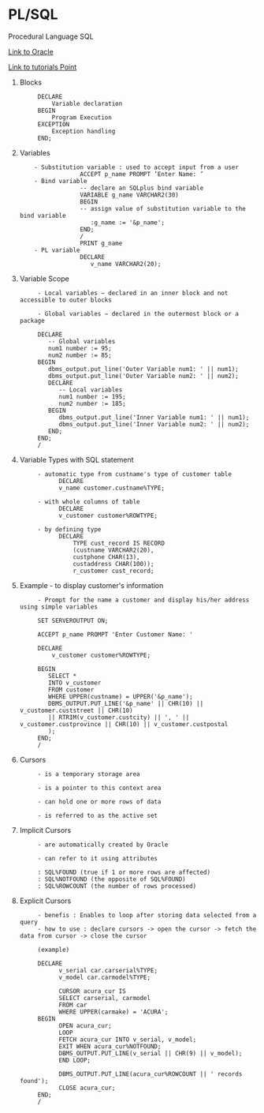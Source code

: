 # PL/SQL

Procedural Language SQL


<a href='https://www.oracle.com/database/technologies/appdev/plsql.html' target='_blank'>Link to Oracle</a>

<a href='https://www.tutorialspoint.com/plsql' target='_blank'>Link to tutorials Point</a>   

1. Blocks 
      
            DECLARE 
                Variable declaration
            BEGIN 
                Program Execution 
            EXCEPTION 
                Exception handling
            END;

2. Variables

           - Substitution variable : used to accept input from a user  
                        ACCEPT p_name PROMPT ’Enter Name: ’
           - Bind variable
                        -- declare an SQLplus bind variable
                        VARIABLE g_name VARCHAR2(30)
                        BEGIN
                        -- assign value of substitution variable to the bind variable
                           :g_name := '&p_name';
                        END;
                        /
                        PRINT g_name
           - PL variable
                        DECLARE
                           v_name VARCHAR2(20);
3. Variable Scope  

            - Local variables − declared in an inner block and not accessible to outer blocks

            - Global variables − declared in the outermost block or a package
            
            DECLARE 
               -- Global variables  
               num1 number := 95;  
               num2 number := 85;  
            BEGIN  
               dbms_output.put_line('Outer Variable num1: ' || num1); 
               dbms_output.put_line('Outer Variable num2: ' || num2); 
               DECLARE  
                  -- Local variables 
                  num1 number := 195;  
                  num2 number := 185;  
               BEGIN  
                  dbms_output.put_line('Inner Variable num1: ' || num1); 
                  dbms_output.put_line('Inner Variable num2: ' || num2); 
               END;  
            END; 
            / 

3. Variable Types with SQL statement

            - automatic type from custname's type of customer table
                  DECLARE
                  v_name customer.custname%TYPE;

            - with whole columns of table
                  DECLARE
                  v_customer customer%ROWTYPE;
                  
            - by defining type
                  DECLARE
                      TYPE cust_record IS RECORD
                      (custname VARCHAR2(20), 
                      custphone CHAR(13),
                      custaddress CHAR(100));
                      r_customer cust_record;


4. Example - to display customer's information
            
            - Prompt for the name a customer and display his/her address using simple variables
            
            SET SERVEROUTPUT ON;
            
            ACCEPT p_name PROMPT 'Enter Customer Name: '
           
            DECLARE
                v_customer customer%ROWTYPE;
           
            BEGIN
               SELECT *
               INTO v_customer
               FROM customer
               WHERE UPPER(custname) = UPPER('&p_name');
               DBMS_OUTPUT.PUT_LINE('&p_name' || CHR(10) || v_customer.custstreet || CHR(10) 
               || RTRIM(v_customer.custcity) || ', ' || v_customer.custprovince || CHR(10) || v_customer.custpostal
               );
            END;
            /

5. Cursors

            - is a temporary storage area
            
            - is a pointer to this context area
            
            - can hold one or more rows of data
            
            - is referred to as the active set

6. Implicit Cursors

            - are automatically created by Oracle
            
            - can refer to it using attributes
            
            : SQL%FOUND (true if 1 or more rows are affected)
            : SQL%NOTFOUND (the opposite of SQL%FOUND)
            : SQL%ROWCOUNT (the number of rows processed)

7. Explicit Cursors

            - benefis : Enables to loop after storing data selected from a query 
            - how to use : declare cursors -> open the cursor -> fetch the data from cursor -> close the cursor
            
            (example)
            
            DECLARE
                  v_serial car.carserial%TYPE;
                  v_model car.carmodel%TYPE;
                  
                  CURSOR acura_cur IS
                  SELECT carserial, carmodel
                  FROM car
                  WHERE UPPER(carmake) = 'ACURA';
            BEGIN
                  OPEN acura_cur;
                  LOOP
                  FETCH acura_cur INTO v_serial, v_model;
                  EXIT WHEN acura_cur%NOTFOUND;
                  DBMS_OUTPUT.PUT_LINE(v_serial || CHR(9) || v_model);
                  END LOOP;
           
                  DBMS_OUTPUT.PUT_LINE(acura_cur%ROWCOUNT || ' records found');
                  CLOSE acura_cur;
            END;
            /
